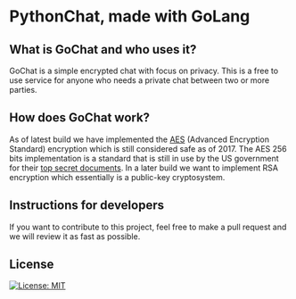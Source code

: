 # PythonChat, made with GoLang

## What is GoChat and who uses it?
  GoChat is a simple encrypted chat with focus on privacy. This is a free to use service for anyone who needs a private chat between two or more parties.

## How does GoChat work?
  As of latest build we have implemented the [AES][ed562d5e] (Advanced Encryption Standard) encryption which is still considered safe as of 2017. The AES 256 bits implementation is a standard that is still in use by the US government for their [top secret documents][813bf0e5]. In a later build we want to implement RSA encryption which essentially is a public-key cryptosystem.

## Instructions for developers
  If you want to contribute to this project, feel free to make a pull request and we will review it as fast as possible.

## License
[![License: MIT](https://img.shields.io/badge/License-MIT-yellow.svg)](https://opensource.org/licenses/MIT)



[ed562d5e]: https://en.wikipedia.org/wiki/Advanced_Encryption_Standard "Advanced Encryption Standard"

[813bf0e5]: https://en.wikipedia.org/wiki/Advanced_Encryption_Standard#Security "AES Security"
